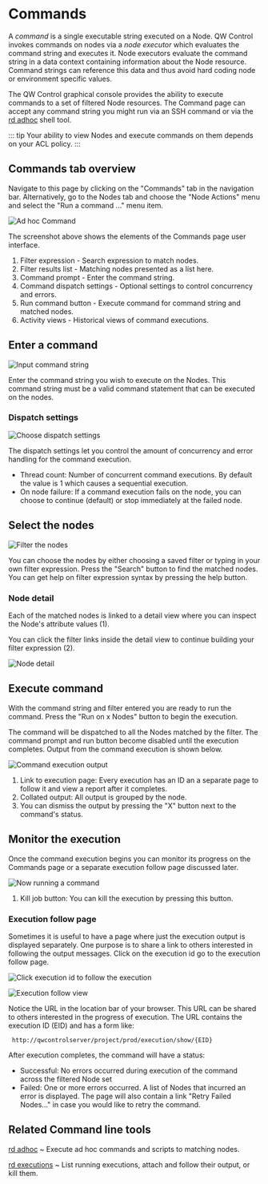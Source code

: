 # Commands

A _command_ is a single executable string executed on a Node.
QW Control invokes commands on nodes via a _node executor_
which evaluates the command string and executes it.
Node executors evaluate the command string in a data context
containing information about the Node resource. Command strings
can reference this data and thus avoid hard coding node or environment
specific values.

The QW Control graphical console provides the ability to execute
commands to a set of filtered Node resources.
The Command page can accept any command string you might run
via an SSH command or via the [rd adhoc](/en/https://qwsoftware.github.io/qwcontrol-cli/commands/#adhoc) shell tool.

::: tip
Your ability to view Nodes and execute commands on them
depends on your ACL policy.
:::

## Commands tab overview

Navigate to this page by clicking on the "Commands" tab in the navigation
bar. Alternatively, go to the Nodes tab and choose the "Node Actions" menu
and select the "Run a command ..." menu item.

![Ad hoc Command](/assets/img/fig0207.png)

The screenshot above shows the elements of the Commands page user interface.

1. Filter expression - Search expression to match nodes.
2. Filter results list - Matching nodes presented as a list here.
3. Command prompt - Enter the command string.
4. Command dispatch settings - Optional settings to control concurrency and errors.
5. Run command button - Execute command for command string and matched nodes.
6. Activity views - Historical views of command executions.

## Enter a command

![Input command string](/assets/img/fig0207-a.png)

Enter the command string you wish to execute on the Nodes. This command
string must be a valid command statement that can be executed on the nodes.

### Dispatch settings

![Choose dispatch settings](/assets/img/fig0208-b.png "Foo")

The dispatch settings let you control the amount of concurrency and error
handling for the command execution.

- Thread count: Number of concurrent command executions. By default the value is 1 which causes a sequential execution.
- On node failure: If a command execution fails on the node, you can choose to continue (default) or stop immediately at the failed node.

## Select the nodes

![Filter the nodes](/assets/img/fig0207-b.png)

You can choose the nodes by either choosing a saved filter or typing in your own
filter expression. Press the "Search" button to find the matched nodes.
You can get help on filter expression syntax by pressing the help button.

### Node detail

Each of the matched nodes is linked to a detail view where you can inspect
the Node's attribute values (1).

You can click the filter links inside the detail
view to continue building your filter expression (2).

![Node detail](/assets/img/fig0208-a.png)

## Execute command

With the command string and filter entered you are ready to run the command.
Press the "Run on x Nodes" button to begin the execution.

The command will be
dispatched to all the Nodes matched by the filter.
The command prompt and run button become disabled until
the execution completes. Output from the command execution is shown
below.

![Command execution output](/assets/img/fig0208.png)

1. Link to execution page: Every execution has an ID an a separate page to follow it and view a report after it completes.
2. Collated output: All output is grouped by the node.
3. You can dismiss the output by pressing the "X" button next to the
   command's status.

## Monitor the execution

Once the command execution begins you can monitor its progress on the
Commands page or a separate execution follow page discussed later.

![Now running a command](/assets/img/fig0207-c.png)

1. Kill job button: You can kill the execution by pressing this button.

### Execution follow page

Sometimes it is useful to have a page where just the execution output
is displayed separately. One purpose is to share a link to others
interested in following the output messages. Click on the execution id go to the execution follow page.

![Click execution id to follow the execution](/assets/img/fig0207-f.png)

![Execution follow view](/assets/img/fig0207-d.png)

Notice the URL in the location bar of your browser. This URL can
be shared to others interested in the progress of execution. The URL
contains the execution ID (EID) and has a form like:

     http://qwcontrolserver/project/prod/execution/show/{EID}

After execution completes, the command will have a status:

- Successful: No errors occurred during execution of the command
  across the filtered Node set
- Failed: One or more errors occurred. A list of Nodes that incurred
  an error is displayed. The page will also contain a link "Retry
  Failed Nodes..." in case you would like to retry the command.

## Related Command line tools

[rd adhoc](/en/https://qwsoftware.github.io/qwcontrol-cli/commands/#adhoc)
~ Execute ad hoc commands and scripts to matching nodes.

[rd executions](/en/https://qwsoftware.github.io/qwcontrol-cli/commands/#executions)
~ List running executions, attach and follow their output, or kill them.
